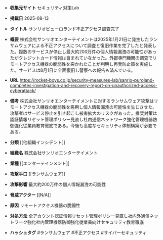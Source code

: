 - **収集元サイト**
セキュリティ対策Lab

- **掲載日**
2025-08-13

- **タイトル**
サンリオピューロランド不正アクセス調査完了

- **概要**
株式会社サンリオエンターテイメントは2025年1月21日に発生したランサムウェアによる不正アクセスについて調査と復旧作業を完了したと発表した。複数のサービスが停止し最大約200万件の個人情報漏洩の可能性があったがクレジットカード情報は含まれていなかった。外部専門機関の調査でリモートアクセス機器の脆弱性を突かれたことが判明し再発防止策を実施した。サービスは8月1日に全面復旧し警察への報告も済んでいる。

- **URL**
https://rocket-boys.co.jp/security-measures-lab/sanrio-puroland-completes-investigation-and-recovery-report-on-unauthorized-access-cyberattack/

- **備考**
株式会社サンリオエンターテイメントに対するランサムウェア攻撃はリモートアクセス機器の脆弱性を悪用し個人情報漏洩の可能性を生じさせた。攻撃者はサービス停止を引き起こし被害拡大のリスクがあった。推奨対策は認証情報リセット管理ポリシー見直し社内通信ネットワーク強化管理機器防御強化従業員教育徹底である。今後も高度なセキュリティ体制構築が必要である。

- **分類**
[[他組織インシデント]]

- **組織名**
株式会社サンリオエンターテイメント

- **業種**
[[エンターテインメント]]

- **攻撃手口**
[[ランサムウェア]]

- **攻撃影響**
最大約200万件の個人情報漏洩の可能性

- **脅威アクター**
[[N/A]]

- **原因**
リモートアクセス機器の脆弱性

- **対処方法**
全アカウント認証情報リセット管理ポリシー見直し社内外通信ネットワーク強化社内管理機器防御強化従業員向けセキュリティ教育徹底

- **ハッシュタグ**
#ランサムウェア #不正アクセス #サイバーセキュリティ

